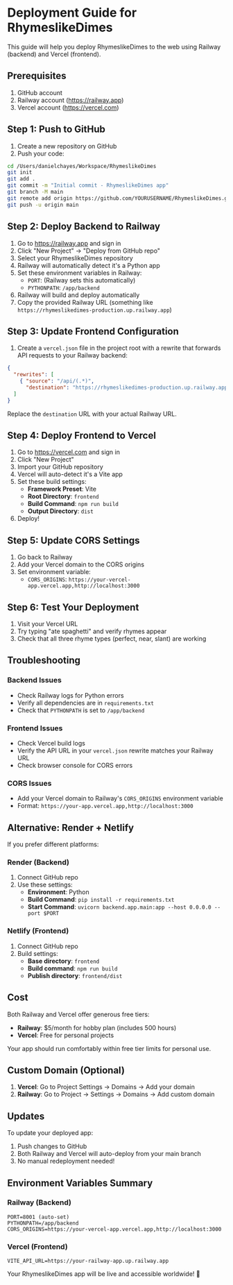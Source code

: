 # Deployment Guide for RhymeslikeDimes

This guide will help you deploy RhymeslikeDimes to the web using Railway (backend) and Vercel (frontend).

## Prerequisites

1. GitHub account
2. Railway account (https://railway.app)
3. Vercel account (https://vercel.com)

## Step 1: Push to GitHub

1. Create a new repository on GitHub
2. Push your code:

```bash
cd /Users/danielchayes/Workspace/RhymeslikeDimes
git init
git add .
git commit -m "Initial commit - RhymeslikeDimes app"
git branch -M main
git remote add origin https://github.com/YOURUSERNAME/RhymeslikeDimes.git
git push -u origin main
```

## Step 2: Deploy Backend to Railway

1. Go to https://railway.app and sign in
2. Click "New Project" → "Deploy from GitHub repo"
3. Select your RhymeslikeDimes repository
4. Railway will automatically detect it's a Python app
5. Set these environment variables in Railway:
   - `PORT`: (Railway sets this automatically)
   - `PYTHONPATH`: `/app/backend`
6. Railway will build and deploy automatically
7. Copy the provided Railway URL (something like `https://rhymeslikedimes-production.up.railway.app`)

## Step 3: Update Frontend Configuration

1. Create a `vercel.json` file in the project root with a rewrite that
   forwards API requests to your Railway backend:
```json
{
  "rewrites": [
    { "source": "/api/(.*)",
      "destination": "https://rhymeslikedimes-production.up.railway.app/api/$1" }
  ]
}
```
Replace the `destination` URL with your actual Railway URL.

## Step 4: Deploy Frontend to Vercel

1. Go to https://vercel.com and sign in
2. Click "New Project"
3. Import your GitHub repository
4. Vercel will auto-detect it's a Vite app
5. Set these build settings:
   - **Framework Preset**: Vite
   - **Root Directory**: `frontend`
   - **Build Command**: `npm run build`
   - **Output Directory**: `dist`
6. Deploy!

## Step 5: Update CORS Settings

1. Go back to Railway
2. Add your Vercel domain to the CORS origins
3. Set environment variable:
   - `CORS_ORIGINS`: `https://your-vercel-app.vercel.app,http://localhost:3000`

## Step 6: Test Your Deployment

1. Visit your Vercel URL
2. Try typing "ate spaghetti" and verify rhymes appear
3. Check that all three rhyme types (perfect, near, slant) are working

## Troubleshooting

### Backend Issues
- Check Railway logs for Python errors
- Verify all dependencies are in `requirements.txt`
- Check that `PYTHONPATH` is set to `/app/backend`

### Frontend Issues
- Check Vercel build logs
- Verify the API URL in your `vercel.json` rewrite matches your Railway URL
- Check browser console for CORS errors

### CORS Issues
- Add your Vercel domain to Railway's `CORS_ORIGINS` environment variable
- Format: `https://your-app.vercel.app,http://localhost:3000`

## Alternative: Render + Netlify

If you prefer different platforms:

### Render (Backend)
1. Connect GitHub repo
2. Use these settings:
   - **Environment**: Python
   - **Build Command**: `pip install -r requirements.txt`
   - **Start Command**: `uvicorn backend.app.main:app --host 0.0.0.0 --port $PORT`

### Netlify (Frontend)
1. Connect GitHub repo
2. Build settings:
   - **Base directory**: `frontend`
   - **Build command**: `npm run build`
   - **Publish directory**: `frontend/dist`

## Cost

Both Railway and Vercel offer generous free tiers:
- **Railway**: $5/month for hobby plan (includes 500 hours)
- **Vercel**: Free for personal projects

Your app should run comfortably within free tier limits for personal use.

## Custom Domain (Optional)

1. **Vercel**: Go to Project Settings → Domains → Add your domain
2. **Railway**: Go to Project → Settings → Domains → Add custom domain

## Updates

To update your deployed app:
1. Push changes to GitHub
2. Both Railway and Vercel will auto-deploy from your main branch
3. No manual redeployment needed!

## Environment Variables Summary

### Railway (Backend)
```
PORT=8001 (auto-set)
PYTHONPATH=/app/backend
CORS_ORIGINS=https://your-vercel-app.vercel.app,http://localhost:3000
```

### Vercel (Frontend)
```
VITE_API_URL=https://your-railway-app.up.railway.app
```

Your RhymeslikeDimes app will be live and accessible worldwide! 🚀
